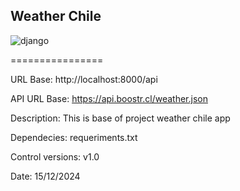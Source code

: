 Weather Chile 
----------------

![django]([https://img.shields.io/pypi/frameworkversions/:frameworkName/:packageName](https://img.shields.io/badge/Django-092E20?style=flat&logo=django&logoColor=white))

================


URL Base: http://localhost:8000/api


API URL Base: https://api.boostr.cl/weather.json


Description: This is base of project weather chile app


Dependecies: requeriments.txt


Control versions: v1.0


Date: 15/12/2024
